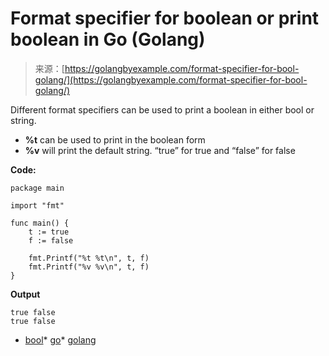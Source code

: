 <!--yml
category: 未分类
date: 2024-10-13 06:21:02
-->

# Format specifier for boolean or print boolean in Go (Golang)

> 来源：[https://golangbyexample.com/format-specifier-for-bool-golang/](https://golangbyexample.com/format-specifier-for-bool-golang/)

Different format specifiers can be used to print a boolean in either bool or string.

*   **%t** can be used to print in the boolean form
*   **%v** will print the default string. “true” for true and “false” for false

**Code:**

```
package main

import "fmt"

func main() {
	t := true
	f := false

	fmt.Printf("%t %t\n", t, f)
	fmt.Printf("%v %v\n", t, f)
}
```

**Output**

```
true false
true false
```

*   [bool](https://golangbyexample.com/tag/bool/)*   [go](https://golangbyexample.com/tag/go/)*   [golang](https://golangbyexample.com/tag/golang/)